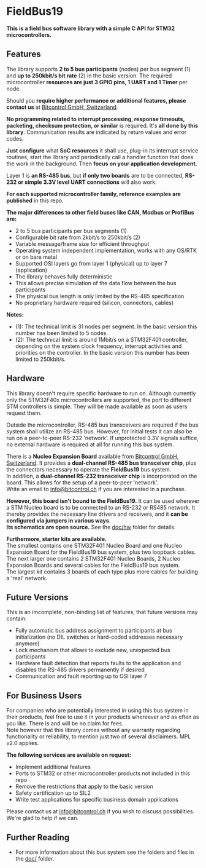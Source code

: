 # FieldBus19

**This is a field bus software library with a simple C API for STM32 microcontrollers.**

## Features
The library supports **2 to 5 bus participants** (nodes) per bus segment (1) and **up to 250kbit/s bit rate** (2) in the basic version. The required microcontroller **resources are just 3 GPIO pins, 1 UART and 1 Timer** per node.

Should you **require higher performance or additional features, please contact us** at [Bitcontrol GmbH, Switzerland](https://bitcontrol.ch).

**No programming related to interrupt processing, response timeouts, packeting, checksum protection, or similar** is required. It's **all done by this library**. Communication results are indicated by return values and error codes.

**Just configure** what **SoC resources** it shall use, plug-in its interrupt service routines, start the library and periodically call a handler function that does the work in the background. Then **focus on your application development.**

Layer 1 is **an RS-485 bus**, but **if only two boards** are to be connected, **RS-232 or simple 3.3V level UART connections** will also work.

**For each supported microcontroller family, reference examples are published** in this repo.

**The major differences to other field buses like CAN, Modbus or ProfiBus are:**
* 2 to 5 bus participants per bus segments (1)
* Configurable bit rate from 2kbit/s to 250kbit/s (2)
* Variable message/frame size for efficient throughput
* Operating system independent implementation, works with any OS/RTK or on bare metal
* Supported OSI layers go from layer 1 (physical) up to layer 7 (application)
* The library behaves fully deterministic
* This allows precise simulation of the data flow between the bus participants
* The physical bus length is only limited by the RS-485 specification
* No proprietary hardware required (silicon, connectors, cables)

**Notes:**
* (1): The technical limit is 31 nodes per segment. In the basic version this number has been limited to 5 nodes.
* (2): The technical limit is around 1Mbit/s on a STM32F401 controller, depending on the system clock frequency, interrupt activities and priorities on the controller. In the basic version this number has been limited to 250kbit/s.

## Hardware
This library doesn't require specific hardware to run on. Although currently only the STM32F40x microcontrollers are supported, the port to different STM controllers is simple. They will be made available as soon as users request them.

Outside the microcontroller, RS-485 bus transceivers are required if the bus system shall utilize an RS-485 bus. However, for initial tests it can also be run on a peer-to-peer RS-232 'network'. If unprotected 3.3V signals suffice, no external hardware is required at all for running this bus system.

There is a **Nucleo Expansion Board** available from [Bitcontrol GmbH, Switzerland](https://bitcontrol.ch/stm32-nucleo-expansion-board-rs-232-485/). It provides a **dual-channel RS-485 bus transceiver chip**, plus the connectors necessary to operate the **FieldBus19** bus system.<br>
In addition, a **dual-channel RS-232 transceiver chip** is incorporated on the board. This allows for the setup of a peer-to-peer 'network'.<br>
Write an email to info@bitcontrol.ch if you are interested in a purchase.

**However, this board isn't bound to the FieldBus19.** It can be used wherever a STM Nucleo board is to be connected to an RS-232 or RS485 network. It thereby provides the necessary line drivers and receivers, and it **can be configured via jumpers in various ways**.<br>
**Its schematics are open source.** See the [doc/hw](doc/hw/) folder for details.

**Furthermore, starter kits are available.** <br>
The smallest contains one STM32F401 Nucleo Board and one Nucleo Expansion Board for the FieldBus19 bus system, plus two loopback cables.<br>
The next larger one contains 2 STM32F401 Nucleo Boards, 2 Nucleo Expansion Boards and several cables for the FieldBus19 bus system.<br>
The largest kit contains 3 boards of each type plus more cables for building a 'real' network.

## Future Versions
This is an imcomplete, non-binding list of features, that future versions may contain:
* Fully automatic bus address assignment to participants at bus initialization (no DIL switches or hard-coded addresses necessary anymore)
* Lock mechanism that allows to exclude new, unexpected bus participants
* Hardware fault detection that reports faults to the application and disables the RS-485 drivers permanently if desired
* Communication and fault reporting up to OSI layer 7

## For Business Users
For companies who are potentially interested in using this bus system in their products, feel free to use it in your products whereever and as often as you like. There is and will be no claim for fees.<br>
Note however that this library comes without any warranty regarding functionality or reliability, to mention just two of several disclaimers. MPL v2.0 applies.

**The following services are available on request:**
* Implement additional features
* Ports to STM32 or other microcontroller products not included in this repo
* Remove the restrictions that apply to the basic version
* Safety certification up to SIL2
* Write test applications for specific business domain applications

Please contact us at info@bitcontrol.ch if you wish to discuss possibilities. We're glad to help if we can.

## Further Reading
* For more information about this bus system see the folders and files in the [doc/](doc/) folder.
